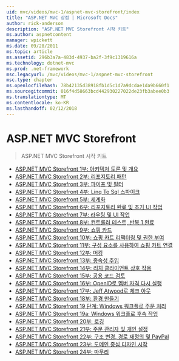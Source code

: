 ```yaml
---
uid: mvc/videos/mvc-1/aspnet-mvc-storefront/index
title: "ASP.NET MVC 상점 | Microsoft Docs"
author: rick-anderson
description: "ASP.NET MVC Storefront 시작 키트"
ms.author: aspnetcontent
manager: wpickett
ms.date: 09/28/2011
ms.topic: article
ms.assetid: 296b3a7a-483d-4937-ba2f-3f9c1319616a
ms.technology: dotnet-mvc
ms.prod: .net-framework
msc.legacyurl: /mvc/videos/mvc-1/aspnet-mvc-storefront
msc.type: chapter
ms.openlocfilehash: 78b42135d38918fb1d5c1d7a9dcdae1da9b660f1
ms.sourcegitcommit: 016f4d58663bcd442930227022de23fb3abee0b3
ms.translationtype: MT
ms.contentlocale: ko-KR
ms.lasthandoff: 02/12/2018
---
```

<a name="aspnet-mvc-storefront"></a>ASP.NET MVC Storefront
====================
> ASP.NET MVC Storefront 시작 키트


- [ASP.NET MVC Storefront 1부: 아키텍처 토론 및 개요](aspnet-mvc-storefront-part-1-architectural-discussion-and-overview.md)
- [ASP.NET MVC Storefront 2부: 리포지토리 패턴](aspnet-mvc-storefront-part-2-the-repository-pattern.md)
- [ASP.NET MVC Storefront 3부: 파이프 및 필터](aspnet-mvc-storefront-part-3-pipes-and-filters.md)
- [ASP.NET MVC Storefront 4부: Linq To Sql 스파이크](aspnet-mvc-storefront-part-4-linq-to-sql-spike.md)
- [ASP.NET MVC Storefront 5부: 세계화](aspnet-mvc-storefront-part-5-globalization.md)
- [ASP.NET MVC Storefront 6부: 리포지토리 완료 및 초기 UI 작업](aspnet-mvc-storefront-part-6-finishing-the-repository-and-initial-ui-work.md)
- [ASP.NET MVC Storefront 7부: 라우팅 및 UI 작업](aspnet-mvc-storefront-part-7-routing-and-ui-work.md)
- [ASP.NET MVC Storefront 8부: 컨트롤러 테스트, 반복 1 완료](aspnet-mvc-storefront-part-8-testing-controllers-iteration-1-complete.md)
- [ASP.NET MVC Storefront 9부: 쇼핑 카드](aspnet-mvc-storefront-part-9-the-shopping-cart.md)
- [ASP.NET MVC Storefront 10부: 쇼핑 카트 리팩터링 및 권한 부여](aspnet-mvc-storefront-part-10-shopping-cart-refactor-and-authorization.md)
- [ASP.NET MVC Storefront 11부: 구성 요소를 사용하여 쇼핑 카트 연결](aspnet-mvc-storefront-part-11-hooking-up-the-shopping-cart-and-using-components.md)
- [ASP.NET MVC Storefront 12부: 머킹](aspnet-mvc-storefront-part-12-mocking.md)
- [ASP.NET MVC Storefront 13부: 종속성 주입](aspnet-mvc-storefront-part-13-dependency-injection.md)
- [ASP.NET MVC Storefront 14부: 리치 클라이언트 상호 작용](aspnet-mvc-storefront-part-14-rich-client-interaction.md)
- [ASP.NET MVC Storefront 15부: 공용 코드 검토](aspnet-mvc-storefront-part-15-public-code-review.md)
- [ASP.NET MVC Storefront 16부: OpenID로 멤버 자격 다시 실행](aspnet-mvc-storefront-part-16-membership-redo-with-openid.md)
- [ASP.NET MVC Storefront 17부: Jeff Atwood로 체크 아웃](aspnet-mvc-storefront-part-17-checkout-with-jeff-atwood.md)
- [ASP.NET MVC Storefront 18부: 환경 만들기](aspnet-mvc-storefront-part-18-creating-an-experience.md)
- [ASP.NET MVC Storefront 19 단계: Windows 워크플로 주문 처리](aspnet-mvc-storefront-part-19-processing-orders-with-windows-workflow.md)
- [ASP.NET MVC Storefront 19a: Windows 워크플로 후속 작업](aspnet-mvc-storefront-part-19a-windows-workflow-followup.md)
- [ASP.NET MVC Storefront 20부: 로깅](aspnet-mvc-storefront-part-20-logging.md)
- [ASP.NET MVC Storefront 21부: 주문 관리자 및 개인 설정](aspnet-mvc-storefront-part-21-order-manager-and-personalization.md)
- [ASP.NET MVC Storefront 22부: 구조 변경, 경로 재정의 및 PayPal](aspnet-mvc-storefront-part-22-restructuring-rerouting-and-paypal.md)
- [ASP.NET MVC Storefront 23부: 도메인 중심 디자인 시작](aspnet-mvc-storefront-part-23-getting-started-with-domain-driven-design.md)
- [ASP.NET MVC Storefront 24부: 마무리](aspnet-mvc-storefront-part-24-finis.md)
